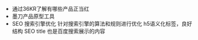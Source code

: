 - 通过36KR了解有哪些产品正当红
- 墨刀产品原型工具
- SEO
  搜索引擎优化
  针对搜索引擎的算法和规则进行优化
  h5语义化标签，良好结构 SEO
  title 也是百度搜索展示的内容
